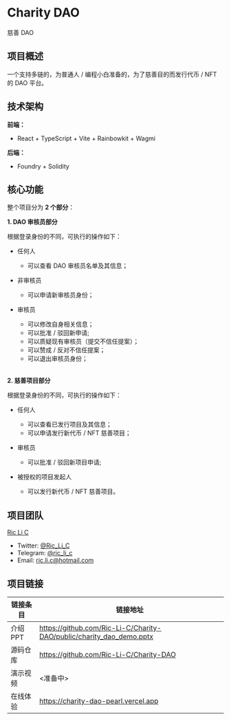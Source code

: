 # Charity DAO

慈善 DAO

## 项目概述

一个支持多链的，为普通人 / 编程小白准备的，为了慈善目的而发行代币 / NFT 的 DAO 平台。

## 技术架构

**前端：**

-   React + TypeScript + Vite + Rainbowkit + Wagmi

**后端：**

-   Foundry + Solidity

## 核心功能

整个项目分为 **2 个部分**：

**1. DAO 审核员部分**

根据登录身份的不同，可执行的操作如下：

-   任何人

    -   可以查看 DAO 审核员名单及其信息；

-   非审核员

    -   可以申请新审核员身份；

-   审核员
    -   可以修改自身相关信息；
    -   可以批准 / 驳回新申请;
    -   可以质疑现有审核员（提交不信任提案）；
    -   可以赞成 / 反对不信任提案；
    -   可以退出审核员身份；<br><br>

**2. 慈善项目部分**

根据登录身份的不同，可执行的操作如下：

-   任何人

    -   可以查看已发行项目及其信息；
    -   可以申请发行新代币 / NFT 慈善项目；

-   审核员

    -   可以批准 / 驳回新项目申请;

-   被授权的项目发起人

    -   可以发行新代币 / NFT 慈善项目。

## 项目团队

[Ric Li C](https://github.com/Ric-Li-C)

-   Twitter: [@Ric_Li_C](https://twitter.com/Ric_Li_C)
-   Telegram: [@ric_li_c](https://t.me/ric_li_c)
-   Email: ric.li.c@hotmail.com

## 项目链接

| 链接条目 | 链接地址                                                             |
| -------- | -------------------------------------------------------------------- |
| 介绍 PPT | https://github.com/Ric-Li-C/Charity-DAO/public/charity_dao_demo.pptx |
| 源码仓库 | https://github.com/Ric-Li-C/Charity-DAO                              |
| 演示视频 | <准备中>                                                             |
| 在线体验 | https://charity-dao-pearl.vercel.app                                 |
